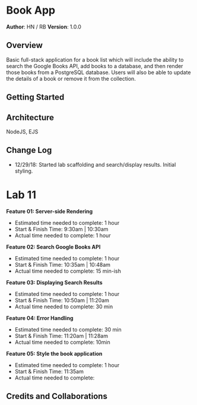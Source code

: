 # Book App

**Author**: HN / RB
**Version**: 1.0.0

## Overview
Basic full-stack application for a book list which will include the ability to search the Google Books API, add books to a database, and then render those books from a PostgreSQL database. Users will also be able to update the details of a book or remove it from the collection.

## Getting Started


## Architecture
NodeJS, EJS

## Change Log
- 12/29/18: Started lab scaffolding and search/display results. Initial styling.

# Lab 11

<b>Feature 01: Server-side Rendering</b>
- Estimated time needed to complete: 1 hour
- Start & Finish Time: 9:30am | 10:30am
- Actual time needed to complete: 1 hour

<b>Feature 02: Search Google Books API</b>
- Estimated time needed to complete: 1 hour
- Start & Finish Time: 10:35am | 10:48am
- Actual time needed to complete: 15 min-ish

<b>Feature 03: Displaying Search Results</b>
- Estimated time needed to complete: 1 hour
- Start & Finish Time: 10:50am | 11:20am
- Actual time needed to complete: 30 min

<b>Feature 04: Error Handling</b>
- Estimated time needed to complete: 30 min
- Start & Finish Time: 11:20am | 11:28am
- Actual time needed to complete: 10min

<b>Feature 05: Style the book application</b>
- Estimated time needed to complete: 1 hour
- Start & Finish Time: 11:35am
- Actual time needed to complete: 

## Credits and Collaborations
